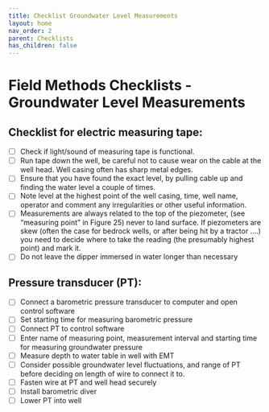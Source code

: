 ```yaml
---
title: Checklist Groundwater Level Measurements
layout: home
nav_order: 2
parent: Checklists
has_children: false
---
```


<script
  src="https://cdn.mathjax.org/mathjax/latest/MathJax.js?config=TeX-AMS-MML_HTMLorMML"
  type="text/javascript">
</script>

# Field Methods Checklists - **Groundwater Level Measurements**

## Checklist for electric measuring tape:

- [ ] Check if light/sound of measuring tape is functional.
- [ ] Run tape down the well, be careful not to cause wear on the cable at the well head. Well casing often has sharp metal edges.
- [ ] Ensure that you have found the exact level, by pulling cable up and finding the water level a couple of times.
- [ ] Note level at the highest point of the well casing, time, well name, operator and comment any irregularities or other useful information.
- [ ] Measurements are always related to the top of the piezometer, (see “measuring point” in Figure 25) never to land surface. If piezometers are skew (often the case for bedrock wells, or after being hit by a tractor ….) you need to decide where to take the reading (the presumably highest point) and mark it.
- [ ] Do not leave the dipper immersed in water longer than necessary

## Pressure transducer (PT):

- [ ] Connect a barometric pressure transducer to computer and open control software
- [ ] Set starting time for measuring barometric pressure
- [ ] Connect PT to control software
- [ ] Enter name of measuring point, measurement interval and starting time for measuring groundwater pressure
- [ ] Measure depth to water table in well with EMT
- [ ] Consider possible groundwater level fluctuations, and range of PT before deciding on length of wire to connect it to. 
- [ ] Fasten wire at PT and well head securely
- [ ] Install barometric diver
- [ ] Lower PT into well

